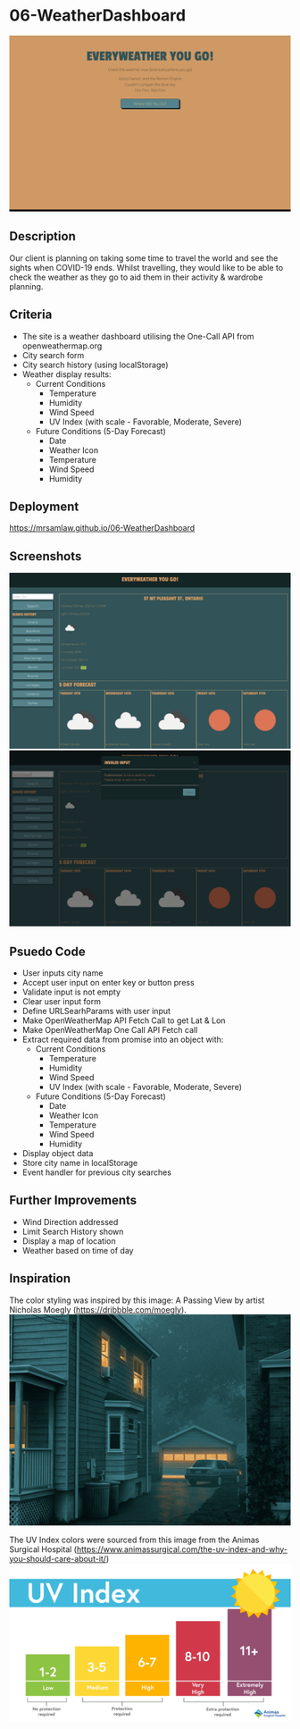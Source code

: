 # 06-WeatherDashboard
![Starting Screen](assets/images/WeatherDashboard01.png)

## Description
Our client is planning on taking some time to travel the world and see the sights when COVID-19 ends.  Whilst travelling, they would like to be able to check the weather as they go to aid them in their activity & wardrobe planning.

## Criteria
- The site is a weather dashboard utilising the One-Call API from openweathermap.org
- City search form
- City search history (using localStorage)
- Weather display results:
    - Current Conditions
        - Temperature
        - Humidity
        - Wind Speed
        - UV Index (with scale - Favorable, Moderate, Severe)
    - Future Conditions (5-Day Forecast)
        - Date
        - Weather Icon
        - Temperature
        - Wind Speed
        - Humidity

## Deployment
https://mrsamlaw.github.io/06-WeatherDashboard
## Screenshots
![Search Screen](assets/images/WeatherDashboard02.png)
![Error Modal](assets/images/WeatherDashboard03.png)

## Psuedo Code
- User inputs city name
- Accept user input on enter key or button press
- Validate input is not empty
- Clear user input form
- Define URLSearhParams with user input
- Make OpenWeatherMap API Fetch Call to get Lat & Lon
- Make OpenWeatherMap One Call API Fetch call
- Extract required data from promise into an object with:
    - Current Conditions
        - Temperature
        - Humidity
        - Wind Speed
        - UV Index (with scale - Favorable, Moderate, Severe)
    - Future Conditions (5-Day Forecast)
        - Date
        - Weather Icon
        - Temperature
        - Wind Speed
        - Humidity
- Display object data
- Store city name in localStorage
- Event handler for previous city searches

## Further Improvements
- Wind Direction addressed
- Limit Search History shown
- Display a map of location
- Weather based on time of day

## Inspiration
The color styling was inspired by this image: A Passing View by artist Nicholas Moegly (https://dribbble.com/moegly).
![A Passing View Image by Nicholas Moegly](assets/images/APassingView-NicholasMoegly.jpg)


The UV Index colors were sourced from this image from the Animas Surgical Hospital
(https://www.animassurgical.com/the-uv-index-and-why-you-should-care-about-it/)
![UV Index](assets/images/UV-Index.png)
